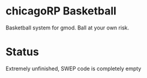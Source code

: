 # chicagoRP Basketball
Basketball system for gmod. Ball at your own risk.

# Status
Extremely unfinished, SWEP code is completely empty
